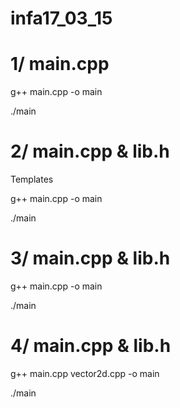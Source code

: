 infa17_03_15
============
1/ main.cpp
============

g++ main.cpp -o main

./main

2/ main.cpp & lib.h
============
Templates
 
g++ main.cpp -o main

./main

3/ main.cpp & lib.h
============

g++ main.cpp -o main

./main

4/ main.cpp & lib.h
============

g++ main.cpp vector2d.cpp -o main

./main
